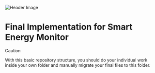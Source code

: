![Header Image](https://github.com/ee209-2020class/ee209-2020class.github.io/blob/master/ExtraInfo/logo.png)

# Final Implementation for Smart Energy Monitor

> [!CAUTION]
> With this basic repository structure, you should do your individual work inside your own folder and manually migrate your final files to this folder.